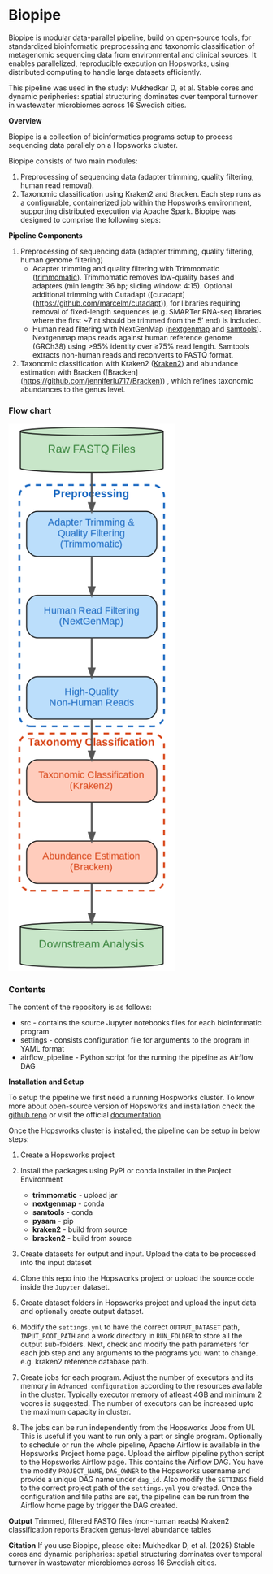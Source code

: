 # Biopipe
Biopipe is modular data-parallel pipeline, build on open-source tools, for standardized bioinformatic preprocessing and taxonomic classification of metagenomic sequencing data from environmental and clinical sources.
It enables parallelized, reproducible execution on Hopsworks, using distributed computing to handle large datasets efficiently.

This pipeline was used in the study: Mukhedkar D, et al. Stable cores and dynamic peripheries: spatial structuring dominates over temporal turnover in wastewater microbiomes across 16 Swedish cities.


**Overview**

Biopipe is a collection of bioinformatics programs setup to process sequencing data parallely on a Hopsworks cluster. 

Biopipe consists of two main modules:
  1) Preprocessing of sequencing data (adapter trimming, quality filtering, human read removal).
  2) Taxonomic classification using Kraken2 and Bracken.
Each step runs as a configurable, containerized job within the Hopsworks environment, supporting distributed execution via Apache Spark.
Biopipe was designed to comprise the following steps: 

**Pipeline Components**
1. Preprocessing of sequencing data (adapter trimming, quality filtering, human genome filtering)
   - Adapter trimming and quality filtering with Trimmomatic ([trimmomatic](https://github.com/usadellab/Trimmomatic)). Trimmomatic removes low-quality bases and adapters (min length: 36 bp; sliding window: 4:15). Optional additional trimming with Cutadapt ([cutadapt] (https://github.com/marcelm/cutadapt)), for libraries requiring removal of fixed-length sequences (e.g. SMARTer RNA-seq libraries where the first ~7 nt should be trimmed from the 5′ end) is included.
   - Human read filtering with NextGenMap ([nextgenmap](https://github.com/Cibiv/NextGenMap) and [samtools](https://github.com/samtools/samtools)). Nextgenmap maps reads against human reference genome (GRCh38) using >95% identity over ≥75% read length. Samtools extracts non-human reads and reconverts to FASTQ format.
3. Taxonomic classification with Kraken2 ([Kraken2](https://github.com/DerrickWood/kraken2)) and abundance estimation with Bracken ([Bracken] (https://github.com/jenniferlu717/Bracken)) , which refines taxonomic abundances to the genus level.

### Flow chart

<img src="/Flowchart.png" height="85%" width="65%" >


### Contents
The content of the repository is as follows:

- src - contains the source Jupyter notebooks files for each bioinformatic program
- settings - consists configuration file for arguments to the program in YAML format
- airflow_pipeline - Python script for the running the pipeline as Airflow DAG

**Installation and Setup**

To setup the pipeline we first need a running Hospworks cluster. To know more about open-source version of Hopsworks and installation check the [github repo](https://github.com/dhananjay-mk/hopsworks) or visit the official [documentation](https://docs.hopsworks.ai/latest/)

Once the Hopsworks cluster is installed, the pipeline can be setup in below steps:
 1. Create a Hopsworks project
 2. Install the packages using PyPI or conda installer in the Project Environment

    - **trimmomatic** - upload jar
    - **nextgenmap** - conda
    - **samtools** - conda
    - **pysam** - pip
    - **kraken2** - build from source
    - **bracken2** - build from source

 3. Create datasets for output and input. Upload the data to be processed into the input dataset
 4. Clone this repo into the Hopsworks project or upload the source code inside the `Jupyter` dataset.
 5. Create dataset folders in Hopsworks project and upload the input data and optionally create output dataset.
 6. Modify the `settings.yml` to have the correct `OUTPUT_DATASET` path, `INPUT_ROOT_PATH` and a work directory in `RUN_FOLDER` to store all the output sub-folders. Next, check and modify the path parameters for each job step and any arguments to the programs you want to change. e.g. kraken2 reference database path.
 7. Create jobs for each program. Adjust the number of executors and its memory in `Advanced configuration` according to the resources available in the cluster. Typically executor memory of atleast 4GB and minimum 2 vcores is suggested. The number of executors can be increased upto the maximum capacity in cluster. 
 8. The jobs can be run independently from the Hopsworks Jobs from UI. This is useful if you want to run only a part or single program. Optionally to schedule or run the whole pipeline, Apache Airflow is available in the Hopsworks Project home page. Upload the airflow pipeline python script to the Hopsworks Airflow page. This contains the Airflow DAG. You have the modify `PROJECT_NAME`, `DAG_OWNER` to the Hopsworks username and provide a unique DAG name under `dag_id`. Also modify the `SETTINGS` field to the correct project path of the `settings.yml` you created. Once the configuration and file paths are set, the pipeline can be run from the Airflow home page by trigger the DAG created.

**Output**
Trimmed, filtered FASTQ files (non-human reads)
Kraken2 classification reports
Bracken genus-level abundance tables

**Citation**
If you use Biopipe, please cite:
Mukhedkar D, et al. (2025) Stable cores and dynamic peripheries: spatial structuring dominates over temporal turnover in wastewater microbiomes across 16 Swedish cities.
